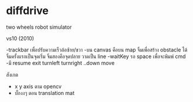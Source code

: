 diffdrive
=========

two wheels robot simulator

vs10 (2010)

-trackbar เพื่อปรับความเร็วล้อซ้าย/ขวา
-บน canvas คือบน map จิ้มเพื่อสร้าง obstacle ได้
จิ้มครั้งแรกเป็นจุดเริ่ม จิ้มสองคือจุดปลาย วาดเป็น line
-waitKey รอ space เพื่อจะพิมพ์ cmd
-มี resume exit turnleft turnright ..down move

สังเกต
- x y axis ตาม opencv
- บั๊กงงๆ ตอน translation mat
